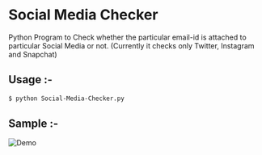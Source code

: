 # Social Media Checker

Python Program to Check whether the particular email-id is attached to particular Social Media or not. (Currently it checks only Twitter, Instagram and Snapchat)

## Usage :-

```sh
$ python Social-Media-Checker.py
```

## Sample :-

![Demo ](https://github.com/imrahulkant/social-media-checker/blob/master/demo.png)
